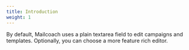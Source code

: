 ```yaml
---
title: Introduction
weight: 1
---
```


By default, Mailcoach uses a plain textarea field to edit campaigns and templates. Optionally, you can choose a more feature rich editor.


